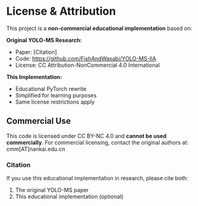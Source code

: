 # License & Attribution

This project is a **non-commercial educational implementation** based on:

**Original YOLO-MS Research:**

- Paper: [Citation]
- Code: <https://github.com/FishAndWasabi/YOLO-MS-IIA>
- License: CC Attribution-NonCommercial 4.0 International

**This Implementation:**

- Educational PyTorch rewrite
- Simplified for learning purposes
- Same license restrictions apply

## Commercial Use

This code is licensed under CC BY-NC 4.0 and **cannot be used commercially**.
For commercial licensing, contact the original authors at: cmm[AT]nankai.edu.cn

### Citation

If you use this educational implementation in research, please cite both:

1. The original YOLO-MS paper
2. This educational implementation (optional)